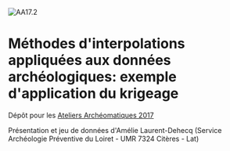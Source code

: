 ![AA17.2](http://isa.univ-tours.fr/IMG/gif/logoAAinterpolSmall.gif) 
# Méthodes d'interpolations appliquées aux données archéologiques: exemple d'application du krigeage

Dépôt pour les [Ateliers Archéomatiques 2017](http://isa.univ-tours.fr/spip.php?article356)

Présentation et jeu de données d'Amélie Laurent-Dehecq (Service Archéologie Préventive du Loiret - UMR 7324 Citères - Lat)

